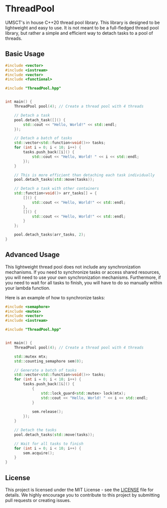 # ThreadPool

UMSCT's in house C++20 thread pool library. This library is designed to be lightweight and easy to use. It is not meant to be a full-fledged thread pool library, but rather a simple and efficient way to detach tasks to a pool of threads.

## Basic Usage

```cpp
#include <vector>
#include <iostream>
#include <vector>
#include <functional>

#include "ThreadPool.hpp"


int main() {
    ThreadPool pool(4); // Create a thread pool with 4 threads

    // Detach a task
    pool.detach_task([]() {
        std::cout << "Hello, World!" << std::endl;
    });

    // Detach a batch of tasks
    std::vector<std::function<void()>> tasks;
    for (int i = 0; i < 10; i++) {
        tasks.push_back([i]() {
            std::cout << "Hello, World! " << i << std::endl;
        });
    }

    // This is more efficient than detaching each task individually
    pool.detach_tasks(std::move(tasks));

    // Detach a task with other containers
    std::function<void()> arr_tasks[] = {
        []() {
            std::cout << "Hello, World!" << std::endl;
        },
        []() {
            std::cout << "Hello, World!" << std::endl;
        }
    };

    pool.detach_tasks(arr_tasks, 2);
}
```

## Advanced Usage

This lightweight thread pool does not include any synchronization mechanisms. If you need to synchronize tasks or access shared resources, you will need to use your own synchronization mechanisms. Furthermore, if you need to wait for all tasks to finish, you will have to do so manually within your lambda function.

Here is an example of how to synchronize tasks:

```cpp
#include <semaphore>
#include <mutex>
#include <vector>
#include <iostream>

#include "ThreadPool.hpp"


int main() {
    ThreadPool pool(4); // Create a thread pool with 4 threads

    std::mutex mtx;
    std::counting_semaphore sem(0);

    // Generate a batch of tasks
    std::vector<std::function<void()>> tasks;
    for (int i = 0; i < 10; i++) {
        tasks.push_back([&]() {
            {
                std::lock_guard<std::mutex> lock(mtx);
                std::cout << "Hello, World! " << i << std::endl;
            }
            
            sem.release();
        });
    }

    // Detach the tasks
    pool.detach_tasks(std::move(tasks));

    // Wait for all tasks to finish
    for (int i = 0; i < 10; i++) {
        sem.acquire();
    }
}


```

## License

This project is licensed under the MIT License - see the [LICENSE](LICENSE) file for details. We highly encourage you to contribute to this project by submitting pull requests or creating issues.
